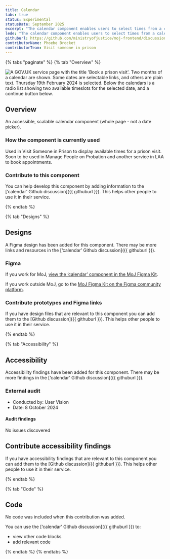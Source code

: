 ```yaml
---
title: Calendar
tabs: true
status: Experimental
statusDate: September 2025
excerpt: "The calendar component enables users to select times from a calendar, for example to book an appointment."
lede: "The calendar component enables users to select times from a calendar, for example to book an appointment."
githuburl: https://github.com/ministryofjustice/moj-frontend/discussions/1778
contributorName: Phoebe Brocket
contributorTeam: Visit someone in prison
---
```


{% tabs "paginate" %}
{% tab "Overview" %}

<div class="img-container">
  <img src="/assets/images/submission-1756990792746/calendar-component.png" alt="A GOV.UK service page with the title 'Book a prison visit'. Two months of a calendar are shown. Some dates are selectable links, and others are plain text. Thursday 19th February 2024 is selected. Below the calendars is a radio list showing two available timeslots for the selected date, and a continue button below." />
</div>

## Overview
An accessible, scalable calendar component (whole page - not a date picker).

### How the component is currently used

Used in Visit Someone in Prison to display available times for a prison visit. Soon to be used in Manage People on Probation and another service in LAA to book appointments.

### Contribute to this component
You can help develop this component by adding information to the [‘calendar’ Github discussion]({{ githuburl }}). This helps other people to use it in their service.

{% endtab %}

{% tab "Designs" %}

## Designs

A Figma design has been added for this component. There may be more links and resources in the [‘calendar’ Github discussion]({{ githuburl }}).


### Figma

If you work for MoJ, [view the ‘calendar’ component in the MoJ Figma Kit](https://www.figma.com/design/N2xqOFkyehXwcD9DxU1gEq/MoJ-Figma-Kit?node-id=12870-22).

If you work outside MoJ, go to the [MoJ Figma Kit on the Figma community platform](https://www.figma.com/community/file/1543193133973726850/moj-design-system-figma-kit).


### Contribute prototypes and Figma links

If you have design files that are relevant to this component you can add them to the [Github discussion]({{ githuburl }}). This helps other people to use it in their service.

{% endtab %}

{% tab "Accessibility" %}

## Accessibility

Accessibility findings have been added for this component. There may be more findings in the [‘calendar’ Github discussion]({{ githuburl }}).


### External audit

* Conducted by: User Vision
* Date: 8 October 2024

#### Audit findings

No issues discovered

## Contribute accessibility findings

If you have accessibility findings that are relevant to this component you can add them to the [Github discussion]({{ githuburl }}). This helps other people to use it in their service.

{% endtab %}

{% tab "Code" %}

## Code

No code was included when this contribution was added.

You can use the [‘calendar’ Github discussion]({{ githuburl }}) to:

* view other code blocks
* add relevant code

<p></p>
{% endtab %}
{% endtabs %}

